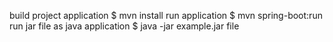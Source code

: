build project application
    $ mvn install
run application
    $ mvn spring-boot:run
run jar file as java application
    $ java -jar example.jar file